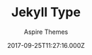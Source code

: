 ---
title: Jekyll Type
github: https://github.com/ahmadajmi/type
demo: https://type-jekyll.aspirethemes.com/
author: Aspire Themes
ssg:
  - Jekyll
cms:
  - No Cms
date: 2017-09-25T11:27:16.000Z
description: 🎉  Minimal and Clean Free Jekyll Theme
stale: true
disabled: false
disabled_reason: null
---